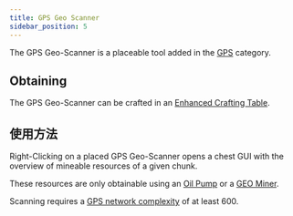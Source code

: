 ```yaml
---
title: GPS Geo Scanner
sidebar_position: 5
---
```


The GPS Geo-Scanner is a placeable tool added in the [GPS](GPS) category.

## Obtaining

The GPS Geo-Scanner can be crafted in an [Enhanced Crafting Table](Enhanced-Crafting-Table).

## 使用方法

Right-Clicking on a placed GPS Geo-Scanner opens a chest GUI with the overview of mineable resources of a given chunk.

These resources are only obtainable using an [Oil Pump](Oil-Pump) or a [GEO Miner](GEO-Miner).

Scanning requires a [GPS network complexity](GPS-Transmitter) of at least 600.
